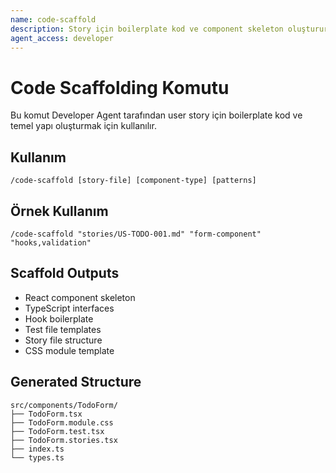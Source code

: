 ```yaml
---
name: code-scaffold
description: Story için boilerplate kod ve component skeleton oluşturur
agent_access: developer
---
```


# Code Scaffolding Komutu

Bu komut Developer Agent tarafından user story için boilerplate kod ve temel yapı oluşturmak için kullanılır.

## Kullanım
```
/code-scaffold [story-file] [component-type] [patterns]
```

## Örnek Kullanım
```
/code-scaffold "stories/US-TODO-001.md" "form-component" "hooks,validation"
```

## Scaffold Outputs
- React component skeleton
- TypeScript interfaces
- Hook boilerplate
- Test file templates
- Story file structure
- CSS module template

## Generated Structure
```
src/components/TodoForm/
├── TodoForm.tsx
├── TodoForm.module.css
├── TodoForm.test.tsx
├── TodoForm.stories.tsx
├── index.ts
└── types.ts
```